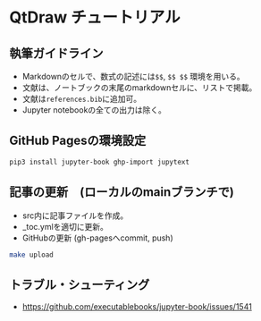 # QtDraw チュートリアル

## 執筆ガイドライン

* Markdownのセルで、数式の記述には`$$`, `$$ $$` 環境を用いる。
* 文献は、ノートブックの末尾のmarkdownセルに、リストで掲載。
* 文献は`references.bib`に追加可。
* Jupyter notebookの全ての出力は除く。

## GitHub Pagesの環境設定

```bash
pip3 install jupyter-book ghp-import jupytext
```
## 記事の更新　(ローカルのmainブランチで)
- src内に記事ファイルを作成。
- _toc.ymlを適切に更新。
- GitHubの更新 (gh-pagesへcommit, push)
```bash
make upload
```

## トラブル・シューティング
* https://github.com/executablebooks/jupyter-book/issues/1541
